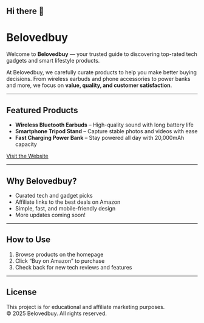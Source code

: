 ## Hi there 👋
# Belovedbuy

Welcome to **Belovedbuy** — your trusted guide to discovering top-rated tech gadgets and smart lifestyle products.

At Belovedbuy, we carefully curate products to help you make better buying decisions. From wireless earbuds and phone accessories to power banks and more, we focus on **value, quality, and customer satisfaction**.

---

## Featured Products

- **Wireless Bluetooth Earbuds** – High-quality sound with long battery life  
- **Smartphone Tripod Stand** – Capture stable photos and videos with ease  
- **Fast Charging Power Bank** – Stay powered all day with 20,000mAh capacity  

[Visit the Website](https://belovedbuy.github.io/Belovedbuy)

---

## Why Belovedbuy?

- Curated tech and gadget picks
- Affiliate links to the best deals on Amazon
- Simple, fast, and mobile-friendly design
- More updates coming soon!

---

## How to Use

1. Browse products on the homepage
2. Click “Buy on Amazon” to purchase
3. Check back for new tech reviews and features

---

## License

This project is for educational and affiliate marketing purposes.  
© 2025 Belovedbuy. All rights reserved.
<!--<!DOCTYPE html>
<html>
<head>
  <title>Welcome to Belovedbuy</title>
</head>
<body>
  <h1>Belovedbuy</h1>
  <p>Your trusted place for the best tech and gadget deals.</p>
</body>
</html>
**Belovedbuy/Belovedbuy** is a ✨ _special_ ✨ repository because its `README.md` (this file) appears on your GitHub profile.

Here are some ideas to get you started:

- 🔭 I’m currently working on ...
- 🌱 I’m currently learning ...
- 👯 I’m looking to collaborate on ...
- 🤔 I’m looking for help with ...
- 💬 Ask me about ...
- 📫 How to reach me: ...
- 😄 Pronouns: ...
- ⚡ Fun fact: ...
-->
